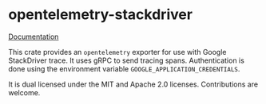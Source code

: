# opentelemetry-stackdriver

[Documentation](https://vivint-smarthome.github.io/opentelemetry-stackdriver/opentelemetry_stackdriver/)

This crate provides an `opentelemetry` exporter for use with Google StackDriver trace. It uses gRPC to send tracing spans.
Authentication is done using the environment variable `GOOGLE_APPLICATION_CREDENTIALS`.

It is dual licensed under the MIT and Apache 2.0 licenses. Contributions are welcome.
